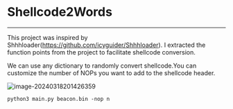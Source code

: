 # Shellcode2Words

------

This project was inspired by Shhhloader(https://github.com/icyguider/Shhhloader). I extracted the function points from the project to facilitate shellcode conversion.

We can use any dictionary to randomly convert shellcode.You can customize the number of NOPs you want to add to the shellcode header.

![image-20240318201426359](C:\Users\j\AppData\Roaming\Typora\typora-user-images\image-20240318201426359.png)

```
python3 main.py beacon.bin -nop n 
```

